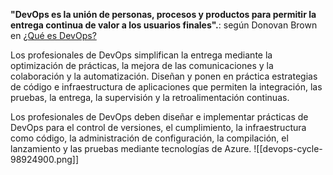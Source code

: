 **"DevOps es la unión de personas, procesos y productos para permitir la entrega continua de valor a los usuarios finales".**: según Donovan Brown en [¿Qué es DevOps?](https://www.donovanbrown.com/post/what-is-devops)
 
 Los profesionales de DevOps simplifican la entrega mediante la optimización de prácticas, la mejora de las comunicaciones y la colaboración y la automatización.
 Diseñan y ponen en práctica estrategias de código e infraestructura de aplicaciones que permiten la integración, las pruebas, la entrega, la supervisión y la retroalimentación continuas.

 Los profesionales de DevOps deben diseñar e implementar prácticas de DevOps para el control de versiones, el cumplimiento, la infraestructura como código, la administración de configuración, la compilación, el lanzamiento y las pruebas mediante tecnologías de Azure.
![[devops-cycle-98924900.png]]